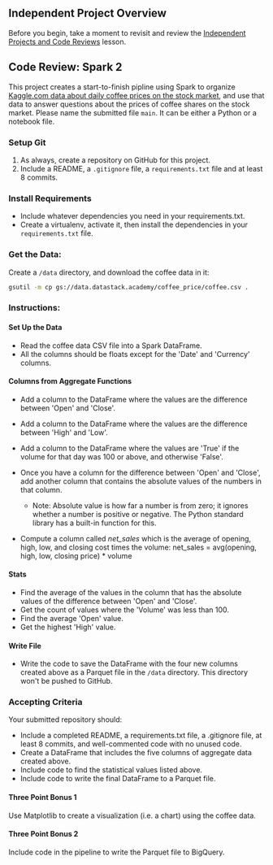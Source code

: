 ## Independent Project Overview
Before you begin, take a moment to revisit and review the [Independent Projects and Code Reviews](https://www.learnhowtoprogram.com/introduction-to-programming/getting-started-at-epicodus/independent-projects-and-code-reviews) lesson.

## Code Review: Spark 2
This project creates a start-to-finish pipline using Spark to organize [Kaggle.com data about daily coffee prices on the stock market](https://www.kaggle.com/datasets/psycon/daily-coffee-price), and use that data to answer questions about the prices of coffee shares on the stock market.
Please name the submitted file `main`. It can be either a Python or a notebook file.

### Setup Git
1. As always, create a repository on GitHub for this project. 
1. Include a README, a `.gitignore` file, a `requirements.txt` file and at least 8 commits.

### Install Requirements
- Include whatever dependencies you need in your requirements.txt.
- Create a virtualenv, activate it, then install the dependencies in your `requirements.txt` file.

### Get the Data:
Create a `/data` directory, and download the coffee data in it:
```bash
gsutil -m cp gs://data.datastack.academy/coffee_price/coffee.csv .
```

### Instructions:
#### Set Up the Data
- Read the coffee data CSV file into a Spark DataFrame.
- All the columns should be floats except for the 'Date' and 'Currency' columns.

#### Columns from Aggregate Functions
- Add a column to the DataFrame where the values are the difference between 'Open' and 'Close'.
- Add a column to the DataFrame where the values are the difference between 'High' and 'Low'.
- Add a column to the DataFrame where the values are 'True' if the volume for that day was 100 or above, and otherwise 'False'.

- Once you have a column for the difference between 'Open' and 'Close', add another column that contains the absolute values of the numbers in that column.

    - Note: Absolute value is how far a number is from zero; it ignores whether a number is positive or negative. The Python standard library has a built-in function for this.
- Compute a column called _net\_sales_ which is the average of opening, high, low, and closing cost times the volume: net_sales = avg(opening, high, low, closing price) * volume

#### Stats
- Find the average of the values in the column that has the absolute values of the difference between 'Open' and 'Close'.
- Get the count of values where the 'Volume' was less than 100.
- Find the average 'Open' value.
- Get the highest 'High' value.

#### Write File
- Write the code to save the DataFrame with the four new columns created above as a Parquet file in the `/data` directory. This directory won't be pushed to GitHub.


### Accepting Criteria
Your submitted repository should:
- Include a completed README, a requirements.txt file, a .gitignore file, at least 8 commits, and well-commented code with no unused code.
- Create a DataFrame that includes the five columns of aggregate data created above.
- Include code to find the statistical values listed above.
- Include code to write the final DataFrame to a Parquet file.


#### Three Point Bonus 1
Use Matplotlib to create a visualization (i.e. a chart) using the coffee data.

#### Three Point Bonus 2
Include code in the pipeline to write the Parquet file to BigQuery.


